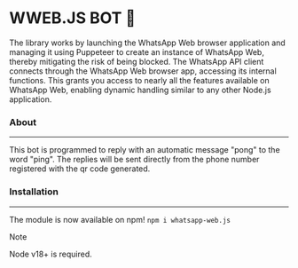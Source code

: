 # WWEB.JS BOT 📱
The library works by launching the WhatsApp Web browser application and managing it using Puppeteer to create an instance of WhatsApp Web, thereby mitigating the risk of being blocked. The WhatsApp API client connects through the WhatsApp Web browser app, accessing its internal functions. This grants you access to nearly all the features available on WhatsApp Web, enabling dynamic handling similar to any other Node.js application.

### About
***
This bot is programmed to reply with an automatic message "pong" to the word "ping". The replies will be sent directly from the phone number registered with the qr code generated.

### Installation
***
The module is now available on npm! <code class="highlighter-rouge">npm i whatsapp-web.js</code>

> [!NOTE]  
> Node v18+ is required.
